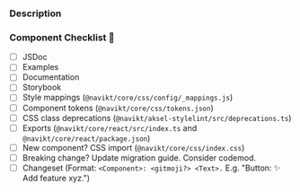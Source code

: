 ### Description

<!-- PR description/motivation, summary of changes, links to issue/slack discussion etc. -->

### Component Checklist 📝

- [ ] JSDoc
- [ ] Examples
- [ ] Documentation
- [ ] Storybook
- [ ] Style mappings (`@navikt/core/css/config/_mappings.js`)
- [ ] Component tokens (`@navikt/core/css/tokens.json`)
- [ ] CSS class deprecations (`@navikt/aksel-stylelint/src/deprecations.ts`)
- [ ] Exports (`@navikt/core/react/src/index.ts` and `@navikt/core/react/package.json`)
- [ ] New component? CSS import (`@navikt/core/css/index.css`)
- [ ] Breaking change? Update migration guide. Consider codemod.
- [ ] Changeset (Format: `<Component>: <gitmoji?> <Text>.` E.g. "Button: :sparkles: Add feature xyz.")
